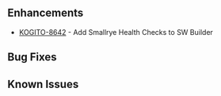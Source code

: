 
<!-- Keep them in alphabetical order -->
## Enhancements

- [KOGITO-8642](https://issues.redhat.com/browse/KOGITO-8642) - Add Smallrye Health Checks to SW Builder

## Bug Fixes

## Known Issues
